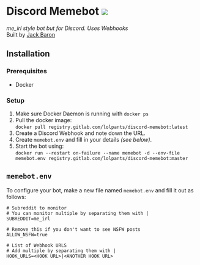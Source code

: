 # Discord Memebot ![](https://gitlab.com/lolPants/discord-memebot/badges/master/build.svg)
_me\_irl style bot but for Discord. Uses Webhooks_  
Built by [Jack Baron](https://www.jackbaron.com)

## Installation
### Prerequisites
* Docker

### Setup
1. Make sure Docker Daemon is running with `docker ps`
2. Pull the docker image:  
`docker pull registry.gitlab.com/lolpants/discord-memebot:latest`
3. Create a Discord Webhook and note down the URL.
4. Create `memebot.env` and fill in your details *(see below)*.
5. Start the bot using:  
`docker run --restart on-failure --name memebot -d --env-file memebot.env registry.gitlab.com/lolpants/discord-memebot:master`

## `memebot.env`
To configure your bot, make a new file named `memebot.env` and fill it out as follows:
```env
# Subreddit to monitor
# You can monitor multiple by separating them with |
SUBREDDIT=me_irl

# Remove this if you don't want to see NSFW posts
ALLOW_NSFW=true

# List of Webhook URLS
# Add multiple by separating them with |
HOOK_URLS=<HOOK URL>|<ANOTHER HOOK URL>
```
